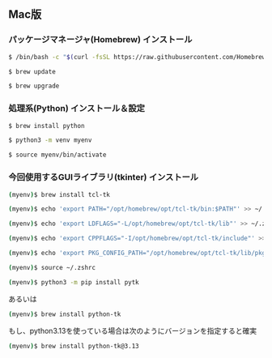 ## Mac版

### パッケージマネージャ(Homebrew) インストール
```zsh
$ /bin/bash -c "$(curl -fsSL https://raw.githubusercontent.com/Homebrew/install/HEAD/install.sh)"
```
```zsh
$ brew update
```
```zsh
$ brew upgrade
```

### 処理系(Python) インストール＆設定
```zsh
$ brew install python
```
```zsh
$ python3 -m venv myenv
```
```zsh
$ source myenv/bin/activate
```

### 今回使用するGUIライブラリ(tkinter) インストール
```zsh
(myenv)$ brew install tcl-tk
```
```zsh
(myenv)$ echo 'export PATH="/opt/homebrew/opt/tcl-tk/bin:$PATH"' >> ~/.zshrc
```
```zsh
(myenv)$ echo 'export LDFLAGS="-L/opt/homebrew/opt/tcl-tk/lib"' >> ~/.zshrc
```
```zsh
(myenv)$ echo 'export CPPFLAGS="-I/opt/homebrew/opt/tcl-tk/include"' >> ~/.zshrc
```
```zsh
(myenv)$ echo 'export PKG_CONFIG_PATH="/opt/homebrew/opt/tcl-tk/lib/pkgconfig"' >> ~/.zshrc
```
```zsh
(myenv)$ source ~/.zshrc
```
```zsh
(myenv)$ python3 -m pip install pytk
```
あるいは
```zsh
(myenv)$ brew install python-tk
```

もし、python3.13を使っている場合は次のようにバージョンを指定すると確実
```zsh
(myenv)$ brew install python-tk@3.13
```